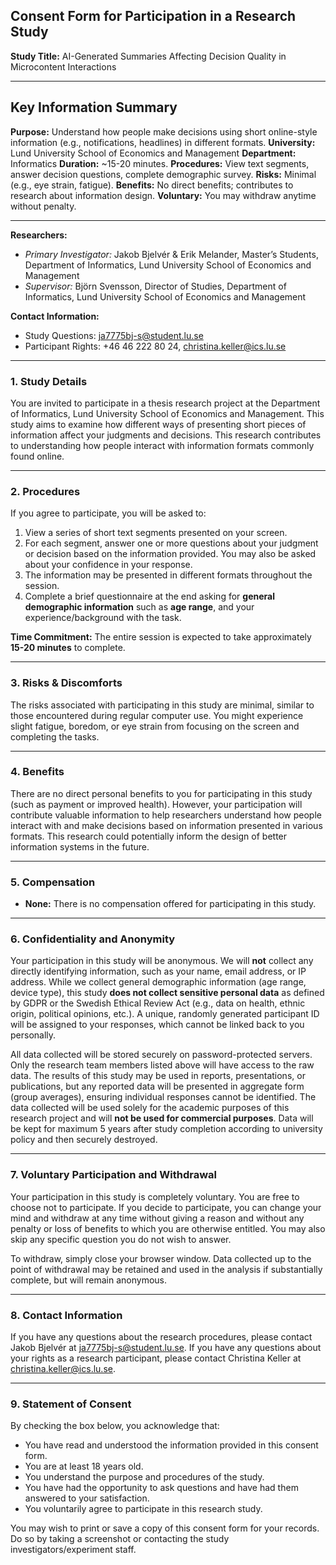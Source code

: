 ## Consent Form for Participation in a Research Study

**Study Title:** AI-Generated Summaries Affecting Decision Quality in Microcontent Interactions

---

## Key Information Summary
**Purpose:** Understand how people make decisions using short online-style information (e.g., notifications, headlines) in different formats.
**University:** Lund University School of Economics and Management
**Department:** Informatics
**Duration:** ~15-20 minutes.
**Procedures:** View text segments, answer decision questions, complete demographic survey.
**Risks:** Minimal (e.g., eye strain, fatigue).
**Benefits:** No direct benefits; contributes to research about information design.
**Voluntary:** You may withdraw anytime without penalty.

---

**Researchers:**
- *Primary Investigator:* Jakob Bjelvér & Erik Melander, Master’s Students, Department of Informatics, Lund University School of Economics and Management
- *Supervisor:* Björn Svensson, Director of Studies, Department of Informatics, Lund University School of Economics and Management

**Contact Information:**
- Study Questions: <ja7775bj-s@student.lu.se>
- Participant Rights: +46 46 222 80 24, <christina.keller@ics.lu.se>

---

### 1. Study Details
You are invited to participate in a thesis research project at the Department of Informatics, Lund University School of Economics and Management. This study aims to examine how different ways of presenting short pieces of information affect your judgments and decisions. This research contributes to understanding how people interact with information formats commonly found online.

---

### 2. Procedures
If you agree to participate, you will be asked to:
1. View a series of short text segments presented on your screen.
2. For each segment, answer one or more questions about your judgment or decision based on the information provided. You may also be asked about your confidence in your response.
3. The information may be presented in different formats throughout the session.
4. Complete a brief questionnaire at the end asking for **general demographic information** such as **age range**, and your experience/background with the task.

**Time Commitment:** The entire session is expected to take approximately **15-20 minutes** to complete.

---

### 3. Risks & Discomforts
The risks associated with participating in this study are minimal, similar to those encountered during regular computer use. You might experience slight fatigue, boredom, or eye strain from focusing on the screen and completing the tasks.

---

### 4. Benefits
There are no direct personal benefits to you for participating in this study (such as payment or improved health). However, your participation will contribute valuable information to help researchers understand how people interact with and make decisions based on information presented in various formats. This research could potentially inform the design of better information systems in the future.

---

### 5. Compensation
- **None:** There is no compensation offered for participating in this study.

---

### 6. Confidentiality and Anonymity
Your participation in this study will be anonymous. We will **not** collect any directly identifying information, such as your name, email address, or IP address. While we collect general demographic information (age range, device type), this study **does not collect sensitive personal data** as defined by GDPR or the Swedish Ethical Review Act (e.g., data on health, ethnic origin, political opinions, etc.). A unique, randomly generated participant ID will be assigned to your responses, which cannot be linked back to you personally.

All data collected will be stored securely on password-protected servers. Only the research team members listed above will have access to the raw data. The results of this study may be used in reports, presentations, or publications, but any reported data will be presented in aggregate form (group averages), ensuring individual responses cannot be identified. The data collected will be used solely for the academic purposes of this research project and will **not be used for commercial purposes**. Data will be kept for maximum 5 years after study completion according to university policy and then securely destroyed.

---

### 7. Voluntary Participation and Withdrawal
Your participation in this study is completely voluntary. You are free to choose not to participate. If you decide to participate, you can change your mind and withdraw at any time without giving a reason and without any penalty or loss of benefits to which you are otherwise entitled. You may also skip any specific question you do not wish to answer.

To withdraw, simply close your browser window. Data collected up to the point of withdrawal may be retained and used in the analysis if substantially complete, but will remain anonymous.

---

### 8. Contact Information
If you have any questions about the research procedures, please contact Jakob Bjelvér at <ja7775bj-s@student.lu.se>. If you have any questions about your rights as a research participant, please contact Christina Keller at <christina.keller@ics.lu.se>.

---

### 9. Statement of Consent
By checking the box below, you acknowledge that:
*   You have read and understood the information provided in this consent form.
*   You are at least 18 years old.
*   You understand the purpose and procedures of the study.
*   You have had the opportunity to ask questions and have had them answered to your satisfaction.
*   You voluntarily agree to participate in this research study.

You may wish to print or save a copy of this consent form for your records. Do so by taking a screenshot or contacting the study investigators/experiment staff.
